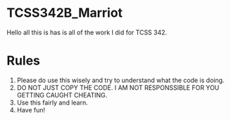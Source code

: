 # TCSS342B_Marriot
Hello all this is has is all of the work I did for TCSS 342.

# Rules
1. Please do use this wisely and try to understand what the code is doing.
2. DO NOT JUST COPY THE CODE. I AM NOT RESPONSSIBLE FOR YOU GETTING CAUGHT CHEATING.
3. Use this fairly and learn.
4. Have fun!
